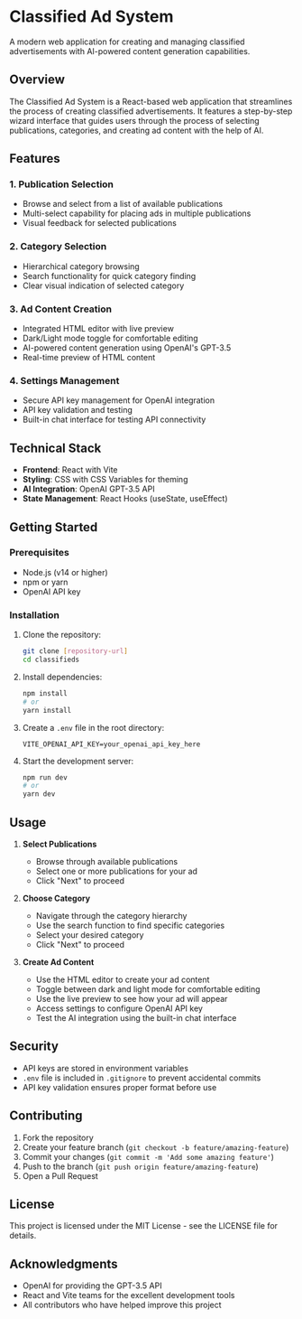 # Classified Ad System

A modern web application for creating and managing classified advertisements with AI-powered content generation capabilities.

## Overview

The Classified Ad System is a React-based web application that streamlines the process of creating classified advertisements. It features a step-by-step wizard interface that guides users through the process of selecting publications, categories, and creating ad content with the help of AI.

## Features

### 1. Publication Selection
- Browse and select from a list of available publications
- Multi-select capability for placing ads in multiple publications
- Visual feedback for selected publications

### 2. Category Selection
- Hierarchical category browsing
- Search functionality for quick category finding
- Clear visual indication of selected category

### 3. Ad Content Creation
- Integrated HTML editor with live preview
- Dark/Light mode toggle for comfortable editing
- AI-powered content generation using OpenAI's GPT-3.5
- Real-time preview of HTML content

### 4. Settings Management
- Secure API key management for OpenAI integration
- API key validation and testing
- Built-in chat interface for testing API connectivity

## Technical Stack

- **Frontend**: React with Vite
- **Styling**: CSS with CSS Variables for theming
- **AI Integration**: OpenAI GPT-3.5 API
- **State Management**: React Hooks (useState, useEffect)

## Getting Started

### Prerequisites

- Node.js (v14 or higher)
- npm or yarn
- OpenAI API key

### Installation

1. Clone the repository:
   ```bash
   git clone [repository-url]
   cd classifieds
   ```

2. Install dependencies:
   ```bash
   npm install
   # or
   yarn install
   ```

3. Create a `.env` file in the root directory:
   ```
   VITE_OPENAI_API_KEY=your_openai_api_key_here
   ```

4. Start the development server:
   ```bash
   npm run dev
   # or
   yarn dev
   ```

## Usage

1. **Select Publications**
   - Browse through available publications
   - Select one or more publications for your ad
   - Click "Next" to proceed

2. **Choose Category**
   - Navigate through the category hierarchy
   - Use the search function to find specific categories
   - Select your desired category
   - Click "Next" to proceed

3. **Create Ad Content**
   - Use the HTML editor to create your ad content
   - Toggle between dark and light mode for comfortable editing
   - Use the live preview to see how your ad will appear
   - Access settings to configure OpenAI API key
   - Test the AI integration using the built-in chat interface

## Security

- API keys are stored in environment variables
- `.env` file is included in `.gitignore` to prevent accidental commits
- API key validation ensures proper format before use

## Contributing

1. Fork the repository
2. Create your feature branch (`git checkout -b feature/amazing-feature`)
3. Commit your changes (`git commit -m 'Add some amazing feature'`)
4. Push to the branch (`git push origin feature/amazing-feature`)
5. Open a Pull Request

## License

This project is licensed under the MIT License - see the LICENSE file for details.

## Acknowledgments

- OpenAI for providing the GPT-3.5 API
- React and Vite teams for the excellent development tools
- All contributors who have helped improve this project

